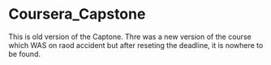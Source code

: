 # Coursera_Capstone
This is old version of the Captone. 
Thre was a new version of the course which WAS on raod accident but after reseting the deadline, it is nowhere to be found.
